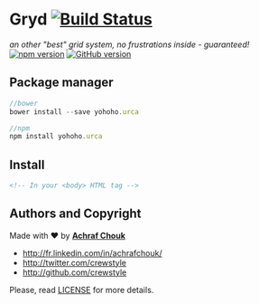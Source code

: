# Gryd [![Build Status](https://travis-ci.org/crewstyle/urca.svg?branch=master)](https://travis-ci.org/crewstyle/urca)

_an other "best" grid system, no frustrations inside - guaranteed!_
[![npm version](https://badge.fury.io/js/yohoho.urca.svg)](https://badge.fury.io/js/yohoho.urca)
[![GitHub version](https://badge.fury.io/gh/crewstyle%2Furca.svg)](https://badge.fury.io/gh/crewstyle%2Furca)  


## Package manager

````javascript
//bower
bower install --save yohoho.urca
````

````javascript
//npm
npm install yohoho.urca
````


## Install

````html
<!-- In your <body> HTML tag -->


````


## Authors and Copyright

Made with ♥ by **[Achraf Chouk](http://github.com/crewstyle "Achraf Chouk")**

+ http://fr.linkedin.com/in/achrafchouk/
+ http://twitter.com/crewstyle
+ http://github.com/crewstyle

Please, read [LICENSE](https://github.com/crewstyle/tabloyd/blob/master/LICENSE "LICENSE") for more details.
